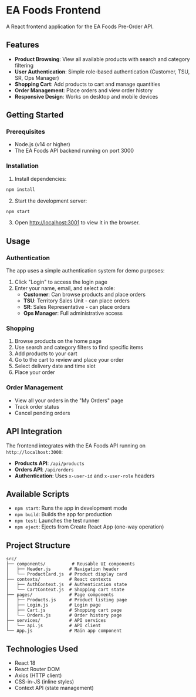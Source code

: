# EA Foods Frontend

A React frontend application for the EA Foods Pre-Order API.

## Features

- **Product Browsing**: View all available products with search and category filtering
- **User Authentication**: Simple role-based authentication (Customer, TSU, SR, Ops Manager)
- **Shopping Cart**: Add products to cart and manage quantities
- **Order Management**: Place orders and view order history
- **Responsive Design**: Works on desktop and mobile devices

## Getting Started

### Prerequisites

- Node.js (v14 or higher)
- The EA Foods API backend running on port 3000

### Installation

1. Install dependencies:
```bash
npm install
```

2. Start the development server:
```bash
npm start
```

3. Open [http://localhost:3001](http://localhost:3001) to view it in the browser.

## Usage

### Authentication

The app uses a simple authentication system for demo purposes:

1. Click "Login" to access the login page
2. Enter your name, email, and select a role:
   - **Customer**: Can browse products and place orders
   - **TSU**: Territory Sales Unit - can place orders
   - **SR**: Sales Representative - can place orders
   - **Ops Manager**: Full administrative access

### Shopping

1. Browse products on the home page
2. Use search and category filters to find specific items
3. Add products to your cart
4. Go to the cart to review and place your order
5. Select delivery date and time slot
6. Place your order

### Order Management

- View all your orders in the "My Orders" page
- Track order status
- Cancel pending orders

## API Integration

The frontend integrates with the EA Foods API running on `http://localhost:3000`:

- **Products API**: `/api/products`
- **Orders API**: `/api/orders`
- **Authentication**: Uses `x-user-id` and `x-user-role` headers

## Available Scripts

- `npm start`: Runs the app in development mode
- `npm build`: Builds the app for production
- `npm test`: Launches the test runner
- `npm eject`: Ejects from Create React App (one-way operation)

## Project Structure

```
src/
├── components/          # Reusable UI components
│   ├── Header.js       # Navigation header
│   └── ProductCard.js  # Product display card
├── contexts/           # React contexts
│   ├── AuthContext.js  # Authentication state
│   └── CartContext.js  # Shopping cart state
├── pages/              # Page components
│   ├── Products.js     # Product listing page
│   ├── Login.js        # Login page
│   ├── Cart.js         # Shopping cart page
│   └── Orders.js       # Order history page
├── services/           # API services
│   └── api.js          # API client
└── App.js              # Main app component
```

## Technologies Used

- React 18
- React Router DOM
- Axios (HTTP client)
- CSS-in-JS (inline styles)
- Context API (state management)
